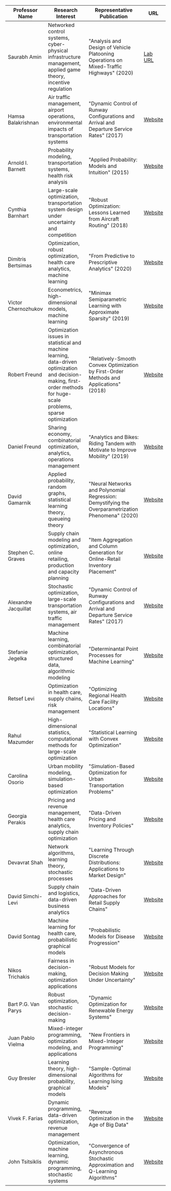 
| Professor Name       | Research Interest                                                                                                                                                       | Representative Publication                                                                         | URL                                                                        |
| -------------------- | ----------------------------------------------------------------------------------------------------------------------------------------------------------------------- | -------------------------------------------------------------------------------------------------- | -------------------------------------------------------------------------- |
| Saurabh Amin         | Networked control systems, cyber-physical infrastructure management, applied game theory, incentive regulation                                                          | "Analysis and Design of Vehicle Platooning Operations on Mixed-Traffic Highways" (2020)            | [Lab URL](http://resil.mit.edu/)                                           |
| Hamsa Balakrishnan   | Air traffic management, airport operations, environmental impacts of transportation systems                                                                             | "Dynamic Control of Runway Configurations and Arrival and Departure Service Rates" (2017)          | [Website](http://web.mit.edu/hamsa/www/)                                   |
| Arnold I. Barnett    | Probability modeling, transportation systems, health risk analysis                                                                                                      | "Applied Probability: Models and Intuition" (2015)                                                 | [Website](https://mitsloan.mit.edu/faculty/directory/arnold-i-barnett)     |
| Cynthia Barnhart     | Large-scale optimization, transportation system design under uncertainty and competition                                                                                | "Robust Optimization: Lessons Learned from Aircraft Routing" (2018)                                | [Website](https://cee.mit.edu/people_individual/cynthia-barnhart/)         |
| Dimitris Bertsimas   | Optimization, robust optimization, health care analytics, machine learning                                                                                              | "From Predictive to Prescriptive Analytics" (2020)                                                 | [Website](http://web.mit.edu/dbertsim/www/)                                |
| Victor Chernozhukov  | Econometrics, high-dimensional models, machine learning                                                                                                                 | "Minimax Semiparametric Learning with Approximate Sparsity" (2019)                                 | [Website](http://web.mit.edu/~vchern/www/)                                 |
| Robert Freund        | Optimization issues in statistical and machine learning, data-driven optimization and decision-making, first-order methods for huge-scale problems, sparse optimization | "Relatively-Smooth Convex Optimization by First-Order Methods and Applications" (2018)             | [Website](https://mitmgmtfaculty.mit.edu/rfreund/)                         |
| Daniel Freund        | Sharing economy, combinatorial optimization, analytics, operations management                                                                                           | "Analytics and Bikes: Riding Tandem with Motivate to Improve Mobility" (2019)                      | [Website](https://mitsloan.mit.edu/faculty/directory/daniel-freund)        |
| David Gamarnik       | Applied probability, random graphs, statistical learning theory, queueing theory                                                                                        | "Neural Networks and Polynomial Regression: Demystifying the Overparametrization Phenomena" (2020) | [Website](http://www.mit.edu/~gamarnik/home.html)                          |
| Stephen C. Graves    | Supply chain modeling and optimization, online retailing, production and capacity planning                                                                              | "Item Aggregation and Column Generation for Online-Retail Inventory Placement"                     | [Website](https://mitsloan.mit.edu/faculty/directory/stephen-c-graves)     |
| Alexandre Jacquillat | Stochastic optimization, large-scale transportation systems, air traffic management                                                                                     | "Dynamic Control of Runway Configurations and Arrival and Departure Service Rates" (2017)          | [Website](https://mitsloan.mit.edu/faculty/directory/alexandre-jacquillat) |
| Stefanie Jegelka     | Machine learning, combinatorial optimization, structured data, algorithmic modeling                                                                                     | "Determinantal Point Processes for Machine Learning"                                               | [Website](https://people.csail.mit.edu/stefje/)                            |
| Retsef Levi          | Optimization in health care, supply chains, risk management                                                                                                             | "Optimizing Regional Health Care Facility Locations"                                               | [Website](https://mitsloan.mit.edu/faculty/directory/retsef-levi)          |
| Rahul Mazumder       | High-dimensional statistics, computational methods for large-scale optimization                                                                                         | "Statistical Learning with Convex Optimization"                                                    | [Website](https://mitsloan.mit.edu/faculty/directory/rahul-mazumder)       |
| Carolina Osorio      | Urban mobility modeling, simulation-based optimization                                                                                                                  | "Simulation-Based Optimization for Urban Transportation Problems"                                  | [Website](https://cee.mit.edu/people_individual/carolina-osorio/)          |
| Georgia Perakis      | Pricing and revenue management, health care analytics, supply chain optimization                                                                                        | "Data-Driven Pricing and Inventory Policies"                                                       | [Website](https://mitsloan.mit.edu/faculty/directory/georgia-perakis)      |
| Devavrat Shah        | Network algorithms, learning theory, stochastic processes                                                                                                               | "Learning Through Discrete Distributions: Applications to Market Design"                           | [Website](https://lids.mit.edu/people/devavrat-shah)                       |
| David Simchi-Levi    | Supply chain and logistics, data-driven business analytics                                                                                                              | "Data-Driven Approaches for Retail Supply Chains"                                                  | [Website](https://mitsloan.mit.edu/faculty/directory/david-simchi-levi)    |
| David Sontag         | Machine learning for health care, probabilistic graphical models                                                                                                        | "Probabilistic Models for Disease Progression"                                                     | [Website](https://csail.mit.edu/person/david-sontag)                       |
| Nikos Trichakis      | Fairness in decision-making, optimization applications                                                                                                                  | "Robust Models for Decision Making Under Uncertainty"                                              | [Website](https://mitsloan.mit.edu/faculty/directory/nikos-trichakis)      |
| Bart P.G. Van Parys  | Robust optimization, stochastic decision-making                                                                                                                         | "Dynamic Optimization for Renewable Energy Systems"                                                | [Website](https://www.mit.edu/~vanparys/)                                  |
| Juan Pablo Vielma    | Mixed-integer programming, optimization modeling, and applications                                                                                                      | "New Frontiers in Mixed-Integer Programming"                                                       | [Website](https://mitsloan.mit.edu/faculty/directory/juan-pablo-vielma)    |
| Guy Bresler          | Learning theory, high-dimensional probability, graphical models                                                                                                         | "Sample-Optimal Algorithms for Learning Ising Models"                                              | [Website](https://ee.mit.edu/people/guy-bresler/)                          |
| Vivek F. Farias      | Dynamic programming, data-driven optimization, revenue management                                                                                                       | "Revenue Optimization in the Age of Big Data"                                                      | [Website](https://mitsloan.mit.edu/faculty/directory/vivek-farias)         |
| John Tsitsiklis      | Optimization, machine learning, dynamic programming, stochastic systems                                                                                                 | "Convergence of Asynchronous Stochastic Approximation and Q-Learning Algorithms"                   | [Website](https://lids.mit.edu/people/john-tsitsiklis)                     |
